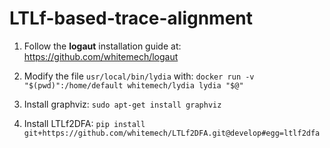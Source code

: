 # LTLf-based-trace-alignment

1. Follow the **logaut** installation guide at: https://github.com/whitemech/logaut

2. Modify the file `usr/local/bin/lydia` with: `docker run -v "$(pwd)":/home/default whitemech/lydia lydia "$@"`

3. Install graphviz: `sudo apt-get install graphviz`

4. Install LTLf2DFA: `pip install git+https://github.com/whitemech/LTLf2DFA.git@develop#egg=ltlf2dfa`



